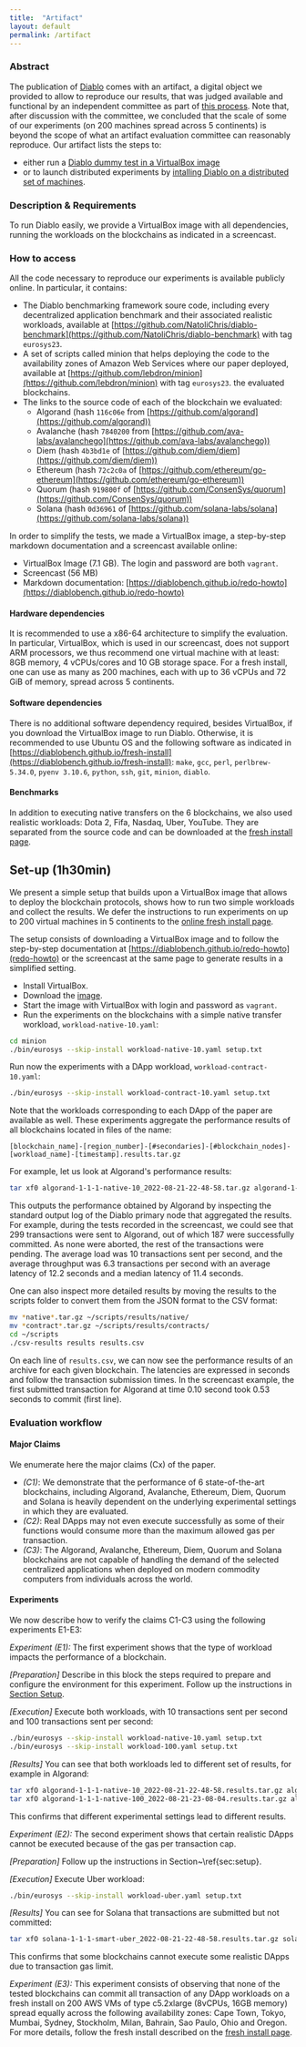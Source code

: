 ```yaml
---
title:  "Artifact"
layout: default
permalink: /artifact
---
```


### Abstract

The publication of [Diablo](https://gramoli.github.io/pubs/Eurosys23-Diablo.pdf) comes with an artifact, a digital object we provided to allow
to reproduce our results, that was judged available and functional by an independent committee as part of
[this process]([https://sysartifacts.github.io/eurosys2023/](https://sysartifacts.github.io/eurosys2023/call#process)).
Note that, after discussion with the committee, we concluded that the scale of some of our experiments (on 200 machines spread across 5 continents)
is beyond the scope of what an artifact evaluation committee can reasonably reproduce.
Our artifact lists the steps to:
 * either run a [Diablo dummy test in a VirtualBox image](redo-howto)
 * or to launch distributed experiments by [intalling Diablo on a distributed set of machines](fresh-install).

### Description & Requirements

To run Diablo easily, we provide a VirtualBox image with all dependencies, running the workloads on the blockchains as indicated in a screencast.

### How to access

All the code necessary to reproduce our experiments is available publicly online.
In particular, it contains:
 * The Diablo benchmarking framework soure code, including every decentralized application benchmark and their associated realistic workloads, available at [https://github.com/NatoliChris/diablo-benchmark](https://github.com/NatoliChris/diablo-benchmark) with tag ```eurosys23```.
 * A set of scripts called minion that helps deploying the code to the availability zones of Amazon Web Services where our paper deployed, available at [https://github.com/lebdron/minion](https://github.com/lebdron/minion) with tag ```eurosys23```.
 the evaluated blockchains.
 * The links to the source code of each of the blockchain we evaluated:
   - Algorand (hash ```116c06e``` from [https://github.com/algorand](https://github.com/algorand))
   - Avalanche (hash ```7840200``` from [https://github.com/ava-labs/avalanchego](https://github.com/ava-labs/avalanchego))
   - Diem (hash ```4b3bd1e``` of [https://github.com/diem/diem](https://github.com/diem/diem))
   - Ethereum (hash ```72c2c0a``` of [https://github.com/ethereum/go-ethereum](https://github.com/ethereum/go-ethereum))
   - Quorum (hash ```919800f``` of [https://github.com/ConsenSys/quorum](https://github.com/ConsenSys/quorum))
   - Solana (hash ```0d36961``` of [https://github.com/solana-labs/solana](https://github.com/solana-labs/solana))

In order to simplify the tests, we made a VirtualBox image, a step-by-step markdown
documentation and a screencast available online:
 * VirtualBox Image (7.1 GB).
The login and password are both ```vagrant```.
 * Screencast (56 MB)
 * Markdown documentation: [https://diablobench.github.io/redo-howto](https://diablobench.github.io/redo-howto)

#### Hardware dependencies

It is recommended to use a x86-64 architecture to simplify the evaluation. In particular,
VirtualBox, which is used in our screencast, does not support ARM processors, we thus recommend one virtual machine with at least: 8GB memory,
4 vCPUs/cores and 10 GB storage space.
For a fresh install, one can use as many as 200 machines, each with up to 36 vCPUs and 72 GiB of memory, spread across 5 continents.

#### Software dependencies
There is no additional software dependency required, besides VirtualBox, if you download the VirtualBox image to run Diablo.
Otherwise, it is recommended to use Ubuntu OS and the following software as indicated in
[https://diablobench.github.io/fresh-install](https://diablobench.github.io/fresh-install):
```make```, ```gcc```, ```perl```, ```perlbrew-5.34.0```, ```pyenv 3.10.6```, ```python```, ```ssh```, ```git```, ```minion```, ```diablo```.

#### Benchmarks

In addition to executing native transfers on the 6 blockchains, we also used realistic workloads:
Dota 2, Fifa, Nasdaq, Uber, YouTube.
They are separated from the source code and can be downloaded at the [fresh install page](fresh-install).

## Set-up (1h30min)

We present a simple setup that builds upon a VirtualBox image that allows to deploy the blockchain protocols,
shows how to run two simple workloads and collect the results. We defer the instructions to run experiments on up
to 200 virtual machines in 5 continents to the [online fresh install page](fresh-install).

The setup consists of downloading a VirtualBox
image and to follow the step-by-step documentation at [https://diablobench.github.io/redo-howto](redo-howto) or the screencast at the same page to generate results in a simplified setting.

 * Install VirtualBox.
 * Download the [image](https://nextcloud.in.tum.de/index.php/s/RDy4Df3x9JTsLGG).
 * Start the image with VirtualBox with login and password as ```vagrant```.
 * Run the experiments on the blockchains with a simple native transfer workload, ```workload-native-10.yaml```:

```bash
cd minion
./bin/eurosys --skip-install workload-native-10.yaml setup.txt
```
Run now the experiments with a DApp workload, ```workload-contract-10.yaml```:
```bash
./bin/eurosys --skip-install workload-contract-10.yaml setup.txt
```
Note that the workloads corresponding to each DApp of the paper are available as well.
These experiments aggregate the performance results of all blockchains located in files of the name:
```
[blockchain_name]-[region_number]-[#secondaries]-[#blockchain_nodes]-[workload_name]-[timestamp].results.tar.gz
```

For example, let us look at Algorand's performance results:

```bash
tar xf0 algorand-1-1-1-native-10_2022-08-21-22-48-58.tar.gz algorand-1-1-1-native-10_2022-08-21-22-48-58/
```

This outputs the performance obtained by Algorand by inspecting the standard output log of the Diablo primary node that aggregated the results.
For example, during the tests recorded in the screencast, we could see that 299 transactions were sent to Algorand, out of which 187 were successfully committed. As none were aborted, the rest of the transactions were pending. The average load was 10 transactions sent per second, and the average throughput was 6.3 transactions per second with an average latency of 12.2 seconds and a median latency of 11.4 seconds.

One can also inspect more detailed results by moving the results to the scripts folder to convert them from the JSON format to the CSV format:
```bash
mv *native*.tar.gz ~/scripts/results/native/
mv *contract*.tar.gz ~/scripts/results/contracts/
cd ~/scripts
./csv-results results results.csv
```

On each line of ```results.csv```, we can now see the performance results of an archive for each given blockchain.
The latencies are expressed in seconds and follow the transaction submission times. In the screencast example,
the first submitted transaction for Algorand at time 0.10 second took 0.53 seconds to commit (first line).


### Evaluation workflow

#### Major Claims

We enumerate here the major claims (Cx) of the paper.
 * *(C1)*: We demonstrate that the performance of 6 state-of-the-art blockchains, including Algorand, Avalanche, Ethereum, Diem, Quorum and Solana is
 heavily dependent on the underlying  experimental settings in which they are evaluated.
 * *(C2)*: Real DApps may not even execute successfully as some of their functions would consume more than the maximum allowed gas per transaction.
 * *(C3)*: The Algorand, Avalanche, Ethereum, Diem, Quorum and Solana blockchains are not capable of handling the demand of the selected centralized
 applications when deployed on modern commodity computers from individuals across the world.

#### Experiments
We now describe how to verify the claims C1-C3 using the following experiments E1-E3:

*Experiment (E1):* The first experiment shows that the type of workload impacts the performance of a blockchain.

*[Preparation]*
Describe in this block the steps required to prepare and configure the environment for this experiment.
Follow up the instructions in [Section Setup](Set-up (1h30min)).

*[Execution]*
Execute both workloads, with 10 transactions sent per second and 100 transactions sent per second:

```bash
./bin/eurosys --skip-install workload-native-10.yaml setup.txt
./bin/eurosys --skip-install workload-100.yaml setup.txt
```

*[Results]*
You can see that both workloads led to different set of results, for example in Algorand:

```bash
tar xfO algorand-1-1-1-native-10_2022-08-21-22-48-58.results.tar.gz algorand-1-1-1-native-10_2022-08-21-22-48-58.results/diablo-primary-127.0.0.1-out.log
tar xfO algorand-1-1-1-native-100_2022-08-21-23-08-04.results.tar.gz algorand-1-1-1-native-100_2022-08-21-23-08-04.results/diablo-primary-127.0.0.1-out.log
```
This confirms that different experimental settings lead to different results.

*Experiment (E2):* The second experiment shows that certain realistic DApps cannot be executed because of the gas per transaction cap.

*[Preparation]*
Follow up the instructions in Section~\ref{sec:setup}.

*[Execution]*
Execute Uber workload:

```bash
./bin/eurosys --skip-install workload-uber.yaml setup.txt
```

*[Results]*
You can see for Solana that transactions are submitted but not committed:

```bash
tar xfO solana-1-1-1-smart-uber_2022-08-21-22-48-58.results.tar.gz solana-1-1-1-smart-uber_2022-08-21-22-48-58.results/diablo-primary-127.0.0.1-out.log
```
This confirms that some blockchains cannot execute some realistic DApps due to transaction gas limit.

*Experiment (E3):*
This experiment consists of observing that none of the tested blockchains can commit all transaction of any DApp workloads on a fresh install on
200 AWS VMs of type c5.2xlarge (8vCPUs, 16GB memory) spread equally across the following availability zones: Cape Town, Tokyo, Mumbai, Sydney,
Stockholm, Milan, Bahrain, Sao Paulo, Ohio and Oregon.
For more details, follow the fresh install described on the [fresh install page](https://diablobench.github.io/fresh-install).
